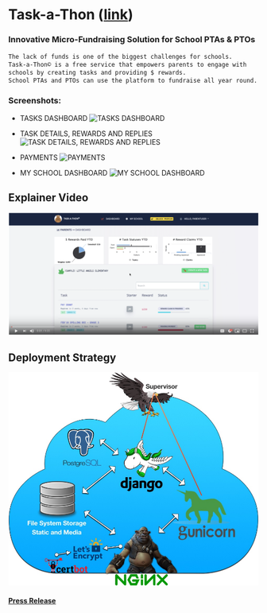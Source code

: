 # Task-a-Thon ([link](https://www.task-a-thon.com/))

### Innovative Micro-Fundraising Solution for School PTAs & PTOs

```
The lack of funds is one of the biggest challenges for schools. 
Task-a-Thon© is a free service that empowers parents to engage with schools by creating tasks and providing $ rewards. 
School PTAs and PTOs can use the platform to fundraise all year round.
```

### Screenshots:
- TASKS DASHBOARD
![TASKS DASHBOARD](https://www.task-a-thon.com/static/assets/img/press/pri-home.png)

- TASK DETAILS, REWARDS AND REPLIES
![TASK DETAILS, REWARDS AND REPLIES](https://www.task-a-thon.com/static/assets/img/press/pri-taskDetail.png)

- PAYMENTS
![PAYMENTS](https://www.task-a-thon.com/static/assets/img/press/pri-home.png)

- MY SCHOOL DASHBOARD
![MY SCHOOL DASHBOARD](https://www.task-a-thon.com/static/assets/img/press/pri-mySchool.png)

## Explainer Video
[![Task-a-Thon Explainer](https://raw.githubusercontent.com/mohapsat/task-a-thon/master/draw/utube.png)](https://www.youtube.com/watch?v=KXZZHSzWric "Click Here to Play")

## Deployment Strategy
![Deployment](https://raw.githubusercontent.com/mohapsat/task-a-thon/master/draw/task-a-thon_deployment_strategy.jpg)

#### [Press Release](https://www.task-a-thon.com/press/)